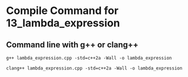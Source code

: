 # Compile Command for 13_lambda_expression

## Command line with g++ or clang++

```shell
g++ lambda_expression.cpp -std=c++2a -Wall -o lambda_expression

clang++ lambda_expression.cpp -std=c++2a -Wall -o lambda_expression
```
